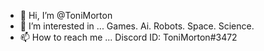 - 👋 Hi, I’m @ToniMorton
- 👀 I’m interested in ... Games. Ai. Robots. Space. Science.
- 📫 How to reach me ... Discord ID: ToniMorton#3472
